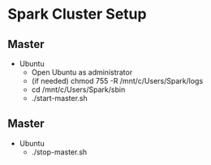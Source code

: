 # Spark Cluster Setup

## Master
* Ubuntu
	* Open Ubuntu as administrator
	* (if needed) chmod 755 -R /mnt/c/Users/Spark/logs
	* cd /mnt/c/Users/Spark/sbin
	* ./start-master.sh


## Master
* Ubuntu
	* ./stop-master.sh

